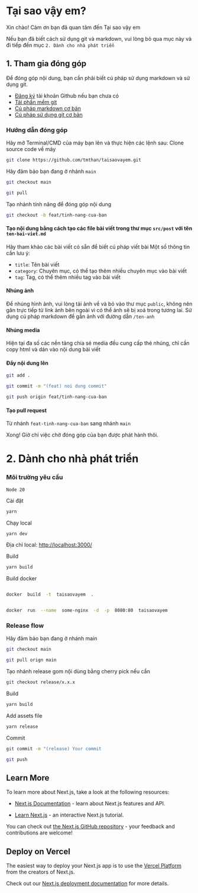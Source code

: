 
# Tại sao vậy em?

Xin chào!
Cảm ơn bạn đã quan tâm đến Tại sao vậy em

Nếu bạn đã biết cách sử dụng git và markdown, vui lòng bỏ qua mục này và đi tiếp đến mục `2. Dành cho nhà phát triển` 


## 1. Tham gia đóng góp

Để đóng góp nội dung, bạn cần phải biết cú pháp sử dụng markdown và sử dụng git. 

 - [Đăng ký](https://github.com/signup) tài khoản Github nếu bạn chưa có
 - [Tải phần mềm git](https://git-scm.com/downloads)
 - [Cú pháp markdown cơ bản](https://www.markdownguide.org/basic-syntax/)
 - [Cú pháp sử dụng git cơ bản](https://rogerdudler.github.io/git-guide/)

### Hướng dẫn đóng góp
Hãy mở Terminal/CMD của máy bạn lên và thực hiện các lệnh sau:
Clone source code về máy
```bash
git clone https://github.com/tmthan/taisaovayem.git
```
Hãy đảm bảo bạn đang ở nhánh `main`
```bash
git checkout main
```
```bash
git pull
```
Tạo nhánh tính năng để đóng góp nội dung
```bash
git checkout -b feat/tinh-nang-cua-ban
```
#### Tạo nội dung bằng cách tạo các file bài viết trong thư mục `src/post` với tên `ten-bai-viet.md`
Hãy tham khảo các bài viết có sẵn để biết cú pháp viết bài
Một số thông tin cần lưu ý:

 - `title`: Tên bài viết
 - `category`: Chuyên mục, có thể tạo thêm nhiều chuyên mục vào bài viết
 - `tag`: Tag, có thể thêm nhiều tag vào bài viết
 
 #### Nhúng ảnh
 Để nhúng hình ảnh, vui lòng tải ảnh về và bỏ vào thư mục `public`, không nên găn trực tiếp từ link ảnh bên ngoài vì có thể ảnh sẽ bị xoá trong tương lai.
 Sử dụng cú pháp markdown để gắn ảnh với đường dẫn `/ten-anh`
 
 #### Nhúng media
 Hiện tại đa số các nền tảng chia sẻ media đều cung cấp thẻ nhúng, chỉ cần copy html và dán vào nội dung bài viết

#### Đẩy nội dung lên
```bash
git add .
```
```bash
git commit -m "(feat) noi dung commit"
```
```bash
git push origin feat/tinh-nang-cua-ban
```
#### Tạo pull request
Từ nhánh `feat-tinh-nang-cua-ban` sang nhánh `main`

Xong! Giờ chỉ việc chờ đóng góp của bạn được phát hành thôi.


# 2. Dành cho nhà phát triển #
### Môi trường yêu cầu
`Node 20`

  Cài đặt
  ```bash
  yarn
  ```
  Chạy local
  ```bash
  yarn dev
  ```
  Địa chỉ local: [http://localhost:3000/](http://localhost:3000/)

Build
```bash
yarn build
```
Build docker

```bash

docker  build  -t  taisaovayem  .

```

```bash

docker  run  --name  some-nginx  -d  -p  8080:80  taisaovayem

```
### Release flow
Hãy đảm bảo bạn đang ở nhánh main
```bash
git checkout main
```
```bash
git pull orign main
```
Tạo nhánh release gom nội dùng bằng cherry pick nếu cần
```bash
git checkout release/x.x.x
```
Build
```bash
yarn build
```
Add assets file
```bash
yarn release
```
Commit
```bash
git commit -m "(release) Your commit
```
```bash
git push
```


## Learn More

  

To learn more about Next.js, take a look at the following resources:

  

- [Next.js Documentation](https://nextjs.org/docs) - learn about Next.js features and API.

- [Learn Next.js](https://nextjs.org/learn) - an interactive Next.js tutorial.

  

You can check out [the Next.js GitHub repository](https://github.com/vercel/next.js) - your feedback and contributions are welcome!

  

## Deploy on Vercel

  

The easiest way to deploy your Next.js app is to use the [Vercel Platform](https://vercel.com/new?utm_medium=default-template&filter=next.js&utm_source=create-next-app&utm_campaign=create-next-app-readme) from the creators of Next.js.

  

Check out our [Next.js deployment documentation](https://nextjs.org/docs/app/building-your-application/deploying) for more details.